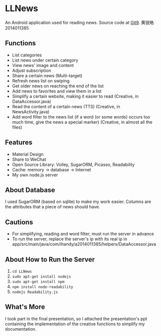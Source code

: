 # **LLNews**
An Android application used for reading news. Source code at [Git9](https://git.net9.org/hrh14/LLNews).
黄锐皓 2014011385

## Functions
- List categories
- List news under certain category
- View news' image and content
- Adjust subscription
- Share a certain news (Multi-target)
- Refresh news list on swiping
- Get older news on reaching the end of the list
- Add news to favorites and view them in a list
- Simplify a certain website, making it easier to read (Creative, in DataAccessor.java)
- Read the content of a certain news (TTS) (Creative, in NewsActivity.java)
- Add word filter to the news list (if a word (or some words) occurs too much time, give the news a special marker) (Creative, in almost all the files)

## Features
- Material Design
- Share to WeChat
- Open Source Library: Volley, SugarORM, Picasso, Readability
- Cache: memory → database → Internet
- My own node.js server

## About Database
I used SugarORM (based on sqlite) to make my work easier.
Columns are the attributes that a piece of news should have.

## Cautions
- For simplifying, reading and word filter, must run the server in advance
- To run the server, replace the server's ip with its real ip in app/src/main/java/com/ihandy/a2014011385/helpers/DataAccessor.java

## About How to Run the Server
1. `cd LLNews`
2. `sudo apt-get install nodejs`
3. `sudo apt-get install npm`
4. `npm install node-readability`
5. `nodejs Readability.js`

## What's More
I took part in the final presentation, so I attached the presentation's ppt containing the implementation of the creative functions to simplify my documentation.